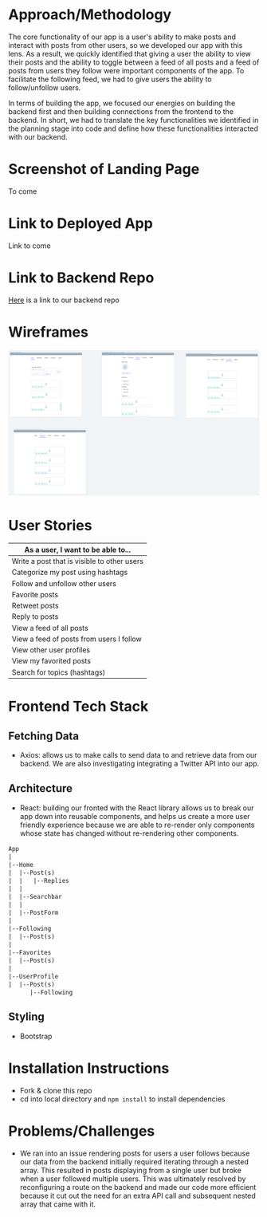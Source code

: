 # Approach/Methodology
The core functionality of our app is a user's ability to make posts and interact with posts from other users, so we developed our app with this lens. As a result, we quickly identified that giving a user the ability to view their posts and the ability to toggle between a feed of all posts and a feed of posts from users they follow were important components of the app. To facilitate the following feed, we had to give users the ability to follow/unfollow users.

In terms of building the app, we focused our energies on building the backend first and then building connections from the frontend to the backend. In short, we had to translate the key functionalities we identified in the planning stage into code and define how these functionalities interacted with our backend.

# Screenshot of Landing Page
To come

# Link to Deployed App
Link to come

# Link to Backend Repo
[Here](https://github.com/SFX818/Team-7-backend) is a link to our backend repo

# Wireframes
![Wireframes](images/Wireframe_Board.png)

# User Stories
| As a user, I want to be able to...|
|-|
|Write a post that is visible to other users|
|Categorize my post using hashtags|
|Follow and unfollow other users |
|Favorite posts|
|Retweet posts|
|Reply to posts|
|View a feed of all posts|
|View a feed of posts from users I follow|
|View other user profiles|
|View my favorited posts|
|Search for topics (hashtags)|

# Frontend Tech Stack
## Fetching Data
- Axios: allows us to make calls to send data to and retrieve data from our backend. We are also investigating integrating a Twitter API into our app.

## Architecture
- React: building our fronted with the React library allows us to break our app down into reusable components, and helps us create a more user friendly experience because we are able to re-render only components whose state has changed without re-rendering other components.

```
App
|
|--Home
|  |--Post(s)
|  |   |--Replies
|  |
|  |--Searchbar
|  |
|  |--PostForm
|
|--Following
|  |--Post(s)
|
|--Favorites
|  |--Post(s)
|
|--UserProfile
|  |--Post(s)
      |--Following

```

## Styling
- Bootstrap

# Installation Instructions
- Fork & clone this repo
- cd into local directory and `npm install` to install dependencies

# Problems/Challenges
- We ran into an issue rendering posts for users a user follows because our data from the backend initially required iterating through a nested array. This resulted in posts displaying from a single user but broke when a user followed multiple users. This was ultimately resolved by reconfiguring a route on the backend and made our code more efficient because it cut out the need for an extra API call and subsequent nested array that came with it.



